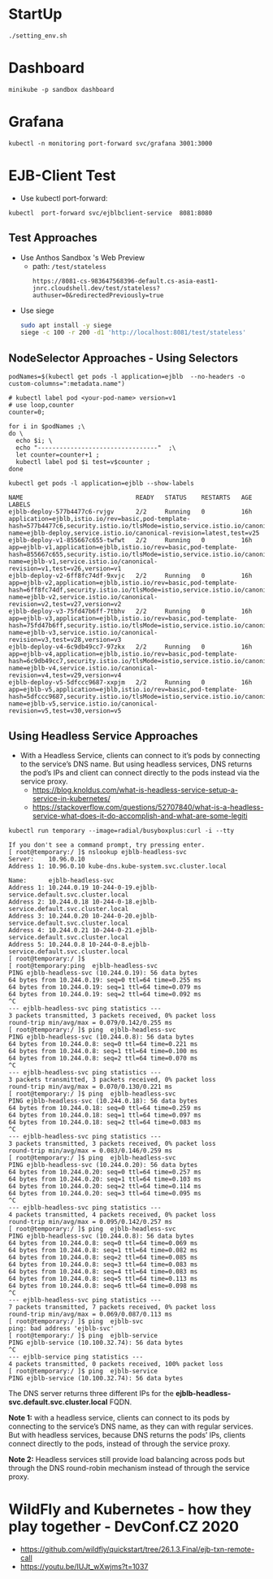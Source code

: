 # StartUp
```
./setting_env.sh
```

# Dashboard
```
minikube -p sandbox dashboard
```
# Grafana
```
kubectl -n monitoring port-forward svc/grafana 3001:3000
```

# EJB-Client  Test
* Use kubectl port-forward: 
```
kubectl  port-forward svc/ejblbclient-service  8081:8080
```
## Test Approaches
* Use Anthos Sandbox 's Web Preview
  * path: ``/test/stateless``
    ```
    https://8081-cs-983647568396-default.cs-asia-east1-jnrc.cloudshell.dev/test/stateless?authuser=0&redirectedPreviously=true
    ```
* Use siege
  ```bash 
  sudo apt install -y siege
  siege -c 100 -r 200 -d1 'http://localhost:8081/test/stateless'
  ```
## NodeSelector Approaches - Using Selectors
```
podNames=$(kubectl get pods -l application=ejblb  --no-headers -o custom-columns=":metadata.name")

# kubectl label pod <your-pod-name> version=v1
# use loop,counter
counter=0;

for i in $podNames ;\
do \
  echo $i; \
  echo "---------------------------------"  ;\
  let counter=counter+1 ;
  kubectl label pod $i test=v$counter ;
done

kubectl get pods -l application=ejblb --show-labels 

NAME                               READY   STATUS    RESTARTS   AGE   LABELS
ejblb-deploy-577b4477c6-rvjgv      2/2     Running   0          16h   application=ejblb,istio.io/rev=basic,pod-template-hash=577b4477c6,security.istio.io/tlsMode=istio,service.istio.io/canonical-name=ejblb-deploy,service.istio.io/canonical-revision=latest,test=v25
ejblb-deploy-v1-855667c655-twfwt   2/2     Running   0          16h   app=ejblb-v1,application=ejblb,istio.io/rev=basic,pod-template-hash=855667c655,security.istio.io/tlsMode=istio,service.istio.io/canonical-name=ejblb-v1,service.istio.io/canonical-revision=v1,test=v26,version=v1
ejblb-deploy-v2-6ff8fc74df-9xvjc   2/2     Running   0          16h   app=ejblb-v2,application=ejblb,istio.io/rev=basic,pod-template-hash=6ff8fc74df,security.istio.io/tlsMode=istio,service.istio.io/canonical-name=ejblb-v2,service.istio.io/canonical-revision=v2,test=v27,version=v2
ejblb-deploy-v3-75fd47b6ff-7tbhv   2/2     Running   0          16h   app=ejblb-v3,application=ejblb,istio.io/rev=basic,pod-template-hash=75fd47b6ff,security.istio.io/tlsMode=istio,service.istio.io/canonical-name=ejblb-v3,service.istio.io/canonical-revision=v3,test=v28,version=v3
ejblb-deploy-v4-6c9db49cc7-97zkx   2/2     Running   0          16h   app=ejblb-v4,application=ejblb,istio.io/rev=basic,pod-template-hash=6c9db49cc7,security.istio.io/tlsMode=istio,service.istio.io/canonical-name=ejblb-v4,service.istio.io/canonical-revision=v4,test=v29,version=v4
ejblb-deploy-v5-5dfccc9687-xxpjm   2/2     Running   0          16h   app=ejblb-v5,application=ejblb,istio.io/rev=basic,pod-template-hash=5dfccc9687,security.istio.io/tlsMode=istio,service.istio.io/canonical-name=ejblb-v5,service.istio.io/canonical-revision=v5,test=v30,version=v5

```
## Using Headless Service Approaches  
* With a Headless Service, clients can connect to it’s pods by connecting to the service’s DNS name. But using headless services, DNS returns the pod’s IPs and client can connect directly to the pods instead via the service proxy.
  * https://blog.knoldus.com/what-is-headless-service-setup-a-service-in-kubernetes/
  * https://stackoverflow.com/questions/52707840/what-is-a-headless-service-what-does-it-do-accomplish-and-what-are-some-legiti

```
kubectl run temporary --image=radial/busyboxplus:curl -i --tty

If you don't see a command prompt, try pressing enter.
[ root@temporary:/ ]$ nslookup ejblb-headless-svc
Server:    10.96.0.10
Address 1: 10.96.0.10 kube-dns.kube-system.svc.cluster.local

Name:      ejblb-headless-svc
Address 1: 10.244.0.19 10-244-0-19.ejblb-service.default.svc.cluster.local
Address 2: 10.244.0.18 10-244-0-18.ejblb-service.default.svc.cluster.local
Address 3: 10.244.0.20 10-244-0-20.ejblb-service.default.svc.cluster.local
Address 4: 10.244.0.21 10-244-0-21.ejblb-service.default.svc.cluster.local
Address 5: 10.244.0.8 10-244-0-8.ejblb-service.default.svc.cluster.local
[ root@temporary:/ ]$ 
[ root@temporary:ping  ejblb-headless-svc
PING ejblb-headless-svc (10.244.0.19): 56 data bytes
64 bytes from 10.244.0.19: seq=0 ttl=64 time=0.255 ms
64 bytes from 10.244.0.19: seq=1 ttl=64 time=0.079 ms
64 bytes from 10.244.0.19: seq=2 ttl=64 time=0.092 ms
^C
--- ejblb-headless-svc ping statistics ---
3 packets transmitted, 3 packets received, 0% packet loss
round-trip min/avg/max = 0.079/0.142/0.255 ms
[ root@temporary:/ ]$ ping  ejblb-headless-svc
PING ejblb-headless-svc (10.244.0.8): 56 data bytes
64 bytes from 10.244.0.8: seq=0 ttl=64 time=0.221 ms
64 bytes from 10.244.0.8: seq=1 ttl=64 time=0.100 ms
64 bytes from 10.244.0.8: seq=2 ttl=64 time=0.070 ms
^C
--- ejblb-headless-svc ping statistics ---
3 packets transmitted, 3 packets received, 0% packet loss
round-trip min/avg/max = 0.070/0.130/0.221 ms
[ root@temporary:/ ]$ ping  ejblb-headless-svc
PING ejblb-headless-svc (10.244.0.18): 56 data bytes
64 bytes from 10.244.0.18: seq=0 ttl=64 time=0.259 ms
64 bytes from 10.244.0.18: seq=1 ttl=64 time=0.097 ms
64 bytes from 10.244.0.18: seq=2 ttl=64 time=0.083 ms
^C
--- ejblb-headless-svc ping statistics ---
3 packets transmitted, 3 packets received, 0% packet loss
round-trip min/avg/max = 0.083/0.146/0.259 ms
[ root@temporary:/ ]$ ping  ejblb-headless-svc
PING ejblb-headless-svc (10.244.0.20): 56 data bytes
64 bytes from 10.244.0.20: seq=0 ttl=64 time=0.257 ms
64 bytes from 10.244.0.20: seq=1 ttl=64 time=0.103 ms
64 bytes from 10.244.0.20: seq=2 ttl=64 time=0.114 ms
64 bytes from 10.244.0.20: seq=3 ttl=64 time=0.095 ms
^C
--- ejblb-headless-svc ping statistics ---
4 packets transmitted, 4 packets received, 0% packet loss
round-trip min/avg/max = 0.095/0.142/0.257 ms
[ root@temporary:/ ]$ ping  ejblb-headless-svc
PING ejblb-headless-svc (10.244.0.8): 56 data bytes
64 bytes from 10.244.0.8: seq=0 ttl=64 time=0.069 ms
64 bytes from 10.244.0.8: seq=1 ttl=64 time=0.082 ms
64 bytes from 10.244.0.8: seq=2 ttl=64 time=0.085 ms
64 bytes from 10.244.0.8: seq=3 ttl=64 time=0.083 ms
64 bytes from 10.244.0.8: seq=4 ttl=64 time=0.083 ms
64 bytes from 10.244.0.8: seq=5 ttl=64 time=0.113 ms
64 bytes from 10.244.0.8: seq=6 ttl=64 time=0.098 ms
^C
--- ejblb-headless-svc ping statistics ---
7 packets transmitted, 7 packets received, 0% packet loss
round-trip min/avg/max = 0.069/0.087/0.113 ms
[ root@temporary:/ ]$ ping  ejblb-svc
ping: bad address 'ejblb-svc'
[ root@temporary:/ ]$ ping  ejblb-service
PING ejblb-service (10.100.32.74): 56 data bytes
^C
--- ejblb-service ping statistics ---
4 packets transmitted, 0 packets received, 100% packet loss
[ root@temporary:/ ]$ ping  ejblb-service
PING ejblb-service (10.100.32.74): 56 data bytes
```
The DNS server returns three different IPs for the **ejblb-headless-svc.default.svc.cluster.local** FQDN.

**Note 1:** with a headless service, clients can connect to its pods by connecting to the service’s DNS name, as they can with regular services. But with headless services, because DNS returns the pods’ IPs, clients connect directly to the pods, instead of through the service proxy.

**Note 2:** Headless services still provide load balancing across pods but through the DNS round-robin mechanism instead of through the service proxy.

# WildFly and Kubernetes - how they play together - DevConf.CZ 2020
* https://github.com/wildfly/quickstart/tree/26.1.3.Final/ejb-txn-remote-call
* https://youtu.be/IUJt_wXwjms?t=1037